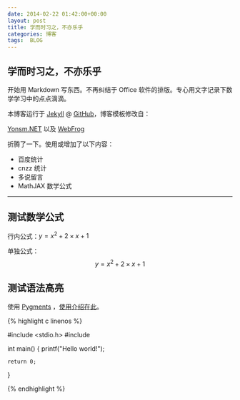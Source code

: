 ```yaml
---
date: 2014-02-22 01:42:00+00:00
layout: post
title: 学而时习之，不亦乐乎
categories: 博客
tags:  BLOG
---
```


## 学而时习之，不亦乐乎

开始用 Markdown 写东西。不再纠结于 Office 软件的排版。专心用文字记录下数学学习中的点点滴滴。

本博客运行于 [Jekyll](http://jekyllrb.com) @ [GitHub](http://github.com/ccpaging)，博客模板修改自：

[Yonsm.NET](http://www.yonsm.net) 以及 [WebFrog](http://webfrogs.me/)

折腾了一下。使用或增加了以下内容：

* 百度统计
* cnzz 统计
* 多说留言
* MathJAX 数学公式

----

## 测试数学公式

行内公式：$y=x^2+2\times x+1$

单独公式：
$$y=x^2+2\times x+1$$

## 测试语法高亮

使用 [Pygments](http://pygments.org/) ，[使用介绍在此](https://github.com/mojombo/jekyll/wiki/Liquid-Extensions)。

{% highlight c linenos %}

#include <stdio.h>
#include <iostream>

int main()
{
    printf("Hello world!");

    return 0;
}

{% endhighlight %}
